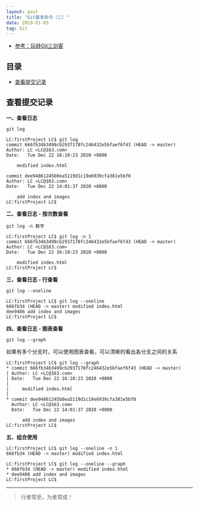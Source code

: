 ```yaml
---
layout: post
title: "Git基本命令（二）"
date: 2019-01-03
tag: Git
---   
```


- [参考：玩转Git三剑客](https://time.geekbang.org/course/intro/100021601)






          

## 目录
* [查看提交记录](#content1)





<!-- ************************************************ -->
## <a id="content1"></a>查看提交记录

**一、查看日志**

```
git log
```

```
LC:firstProject LC$ git log
commit 666fb34b3499cb2937178fc246432e5bfaef6f43 (HEAD -> master)
Author: LC <LC@163.com>
Date:   Tue Dec 22 16:10:23 2020 +0800

    modified index.html

commit dee94861245b0ea5119d1c19e6939cfa381e5bf0
Author: LC <LC@163.com>
Date:   Tue Dec 22 14:01:37 2020 +0800

    add index and images
LC:firstProject LC$ 
```

**二、查看日志 - 按次数查看**

```
git log -n 数字
```

```
LC:firstProject LC$ git log -n 1
commit 666fb34b3499cb2937178fc246432e5bfaef6f43 (HEAD -> master)
Author: LC <LC@163.com>
Date:   Tue Dec 22 16:10:23 2020 +0800

    modified index.html
LC:firstProject LC$ 
```

**三、查看日志 - 行查看**

```
git log --oneline
```

```
LC:firstProject LC$ git log --oneline
666fb34 (HEAD -> master) modified index.html
dee9486 add index and images
LC:firstProject LC$ 
```


**四、查看日志 - 图表查看**

```
git log --graph
```

如果有多个分支时，可以使用图表查看，可以清晰的看出各分支之间的关系

```
LC:firstProject LC$ git log --graph
* commit 666fb34b3499cb2937178fc246432e5bfaef6f43 (HEAD -> master)
| Author: LC <LC@163.com>
| Date:   Tue Dec 22 16:10:23 2020 +0800
| 
|     modified index.html
| 
* commit dee94861245b0ea5119d1c19e6939cfa381e5bf0
  Author: LC <LC@163.com>
  Date:   Tue Dec 22 14:01:37 2020 +0800
  
      add index and images
LC:firstProject LC$ 

```

**五、组合使用**

```
LC:firstProject LC$ git log --oneline -n 1
666fb34 (HEAD -> master) modified index.html

LC:firstProject LC$ git log --oneline --graph
* 666fb34 (HEAD -> master) modified index.html
* dee9486 add index and images
LC:firstProject LC$
```

----------
>  行者常至，为者常成！



